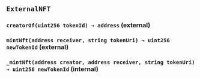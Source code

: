 ## `ExternalNFT`






### `creatorOf(uint256 tokenId) → address` (external)





### `mintNft(address receiver, string tokenUri) → uint256 newTokenId` (external)





### `_mintNft(address creator, address receiver, string tokenUri) → uint256 newTokenId` (internal)






